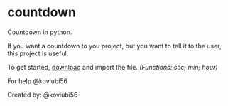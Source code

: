 # countdown
Countdown in python.

If you want a countdown to you project, but you want to tell it to the user, this project is useful.

To get started, [download](https://github.com/koviubi56/sablon-eng/releases) and import the file. *(Functions: sec; min; hour)*

For help @koviubi56

Created by: @koviubi56
